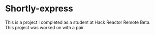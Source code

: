 # Shortly-express

This is a project I completed as a student at Hack Reactor Remote Beta. This project was worked on with a pair.
